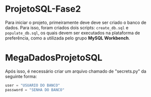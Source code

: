 # ProjetoSQL-Fase2

Para iniciar o projeto, primeiramente deve deve ser criado o banco de dados. Para isso, foram criados dois scripts: `create_db.sql` e `populate_db.sql`, os quais devem ser executados na plataforma de preferência, como a utilizada pelo grupo **MySQL Workbench**.

# MegaDadosProjetoSQL

Após isso, é necessário criar um arquivo chamado de "secrets.py" da seguinte forma:
```py
user = "USUARIO DO BANCO"
password = "SENHA DO BANCO"
```